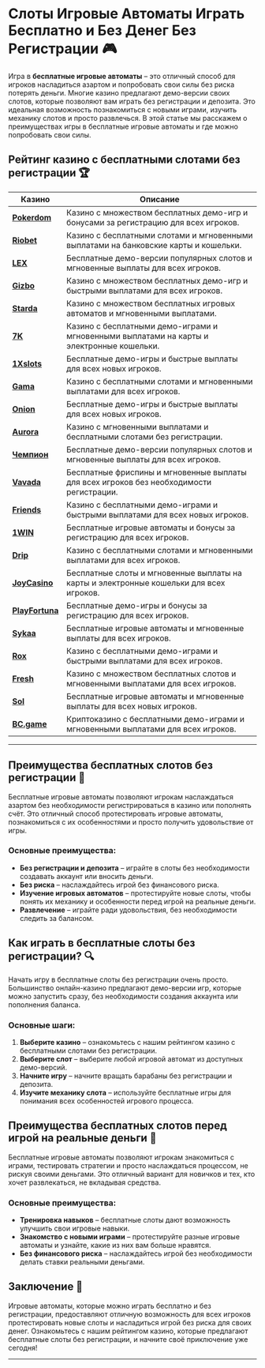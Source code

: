 # Слоты Игровые Автоматы Играть Бесплатно и Без Денег Без Регистрации 🎮

Игра в **бесплатные игровые автоматы** – это отличный способ для игроков насладиться азартом и попробовать свои силы без риска потерять деньги. Многие казино предлагают демо-версии своих слотов, которые позволяют вам играть без регистрации и депозита. Это идеальная возможность познакомиться с новыми играми, изучить механику слотов и просто развлечься. В этой статье мы расскажем о преимуществах игры в бесплатные игровые автоматы и где можно попробовать свои силы.

## Рейтинг казино с бесплатными слотами без регистрации 🏆

| Казино             | Описание                                                                                  |
|--------------------|-------------------------------------------------------------------------------------------|
| [**Pokerdom**](https://brandplay.link/4k77v2yx)      | Казино с множеством бесплатных демо-игр и бонусами за регистрацию для всех игроков.       |
| [**Riobet**](https://brandplay.link/7xBLTPyj)        | Казино с бесплатными слотами и мгновенными выплатами на банковские карты и кошельки.      |
| [**LEX**](https://brandplay.link/zW4hdDFV)           | Бесплатные демо-версии популярных слотов и мгновенные выплаты для всех игроков.           |
| [**Gizbo**](https://brandplay.link/bprXw4YV)         | Казино с множеством бесплатных демо-игр и быстрыми выплатами для всех игроков.            |
| [**Starda**](https://brandplay.link/fB7xwRFL)        | Казино с множеством бесплатных игровых автоматов и мгновенными выплатами.                 |
| [**7K**](https://brandplay.link/BvQyFShp)            | Казино с бесплатными демо-играми и мгновенными выплатами на карты и электронные кошельки.  |
| [**1Xslots**](https://brandplay.link/hSB1khtr)       | Бесплатные демо-игры и быстрые выплаты для всех новых игроков.                            |
| [**Gama**](https://brandplay.link/j6NMKsDz)          | Казино с бесплатными слотами и мгновенными выплатами для всех игроков.                    |
| [**Onion**](https://brandplay.link/zBGRVpQ9)         | Бесплатные демо-игры и быстрые выплаты для всех новых игроков.                            |
| [**Aurora**](https://10trafic-stat2.com/click/668546556bcc6313411604bd/6766/13032/subaccount)        | Казино с мгновенными выплатами и бесплатными слотами без регистрации.                   |
| [**Чемпион**](https://temon-gter.cfd/go/lRq?p80412p304504pcc44t17455)       | Бесплатные демо-версии популярных слотов и мгновенные выплаты для всех игроков.           |
| [**Vavada**](https://vavadapartner.pro/?promo=ea5c9275-6854-4505-94fc-95ab18221945-linkb2)        | Бесплатные фриспины и мгновенные выплаты для всех игроков без необходимости регистрации. |
| [**Friends**](https://gofriends.run/linkb2)       | Казино с бесплатными демо-играми и быстрыми выплатами для всех новых игроков.            |
| [**1WIN**](https://brandplay.link/smXVpBbG)          | Бесплатные игровые автоматы и бонусы за регистрацию для всех игроков.                    |
| [**Drip**](https://drp-ircp01.com/c07e6a3db)          | Казино с бесплатными слотами и мгновенными выплатами для всех игроков.                   |
| [**JoyCasino**](https://rpc30.call2me.pro/?/ru/registration?apkpop=0&partner=p24970p3291217pc98f)     | Бесплатные слоты и мгновенные выплаты на карты и электронные кошельки для всех игроков.  |
| [**PlayFortuna**](https://fortunapromo.net/alt/playfortuna/registration?0dc4a9362a71feb7e3f165fb8e766f70)   | Бесплатные демо-игры и бонусы за регистрацию для всех игроков.                          |
| [**Sykaa**](https://s-two-way.com/?source=linkb2&pid=30697)         | Бесплатные игровые автоматы и мгновенные выплаты для всех игроков.                      |
| [**Rox**](https://rox-pvwfpjgcxe.com/cb1ee18a5)           | Казино с бесплатными демо-играми и быстрыми выплатами для всех игроков.                  |
| [**Fresh**](https://fresh-eumwkxwao.com/c3f7b485d)         | Казино с множеством бесплатных слотов и мгновенными выплатами для всех игроков.          |
| [**Sol**](https://sol-mmtdzfbaco.com/cb2415bca)           | Бесплатные игровые автоматы и мгновенные выплаты для всех новых игроков.                |
| [**BC.game**](https://partnerbcgame.com/dcc53d441)        | Криптоказино с бесплатными демо-играми и мгновенными выплатами для всех игроков.         |

---

## Преимущества бесплатных слотов без регистрации 🎰

Бесплатные игровые автоматы позволяют игрокам наслаждаться азартом без необходимости регистрироваться в казино или пополнять счёт. Это отличный способ протестировать игровые автоматы, познакомиться с их особенностями и просто получить удовольствие от игры.

### Основные преимущества:

- **Без регистрации и депозита** – играйте в слоты без необходимости создавать аккаунт или вносить деньги.
- **Без риска** – наслаждайтесь игрой без финансового риска.
- **Изучение игровых автоматов** – протестируйте новые слоты, чтобы понять их механику и особенности перед игрой на реальные деньги.
- **Развлечение** – играйте ради удовольствия, без необходимости следить за балансом.

## Как играть в бесплатные слоты без регистрации? 🔍

Начать игру в бесплатные слоты без регистрации очень просто. Большинство онлайн-казино предлагают демо-версии игр, которые можно запустить сразу, без необходимости создания аккаунта или пополнения баланса.

### Основные шаги:

1. **Выберите казино** – ознакомьтесь с нашим рейтингом казино с бесплатными слотами без регистрации.
2. **Выберите слот** – выберите любой игровой автомат из доступных демо-версий.
3. **Начните игру** – начните вращать барабаны без регистрации и депозита.
4. **Изучите механику слота** – используйте бесплатные игры для понимания всех особенностей игрового процесса.

## Преимущества бесплатных слотов перед игрой на реальные деньги 🌟

Бесплатные игровые автоматы позволяют игрокам знакомиться с играми, тестировать стратегии и просто наслаждаться процессом, не рискуя своими деньгами. Это отличный вариант для новичков и тех, кто хочет развлекаться, не вкладывая средства.

### Основные преимущества:

- **Тренировка навыков** – бесплатные слоты дают возможность улучшить свои игровые навыки.
- **Знакомство с новыми играми** – протестируйте разные игровые автоматы и узнайте, какие из них вам больше нравятся.
- **Без финансового риска** – наслаждайтесь игрой без необходимости делать ставки реальными деньгами.

## Заключение 🎲

Игровые автоматы, которые можно играть бесплатно и без регистрации, предоставляют отличную возможность для всех игроков протестировать новые слоты и насладиться игрой без риска для своих денег. Ознакомьтесь с нашим рейтингом казино, которые предлагают бесплатные слоты без регистрации, и начните своё приключение уже сегодня!

---

